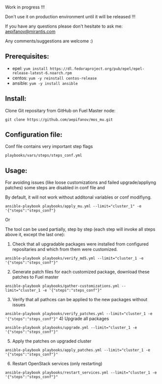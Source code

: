 
Work in progress !!!

Don't use it on production environment until it will be released !!!

If you have any questions please don't hesitate to ask me:
aepifanov@mirantis.com

Any comments/suggestions are welcome :)

Prerequisites:
--------------

- epel: `yum install https://dl.fedoraproject.org/pub/epel/epel-release-latest-6.noarch.rpm`
- centos: `yum -y reinstall centos-release`
- ansible: `yum -y install ansible`

Install:
--------

Clone Git repositary from GitHub on Fuel Master node:

`git clone https://github.com/aepifanov/mos_mu.git`

Configuration file:
-------------------

Conf file contains very important step flags

`playbooks/vars/steps/steps_conf.yml`

Usage:
------

For avoiding issues (like loose customizations and failed upgrade/appliyng patches)
some steps are disabled in conf file and

By default, it will not work without additonal variables or conf modifiyng.

`ansible-playbook playbooks/apply_mu.yml --limit="cluster_1" -e '{"steps":"steps_conf"}`

Or

The tool can be used partially, step by step (each step will invoke all steps above it, except the last one):

1) Check that all upgradable packages were installed from configured repositaries and which from them were customized.

`ansible-playbook playbooks/verify_md5.yml --limit="cluster_1 -e '{"steps":"steps_conf"}"`

2) Generate patch files for each customized package, download these patches to Fuel master

`ansible-playbook playbooks/gather-customizations.yml --limit="cluster_1 -e '{"steps":"steps_conf"}"`

3) Verify that all pathces can be applied to the new packages without issues

`ansible-playbook playbooks/verify_patches.yml --limit="cluster_1 -e '{"steps":"steps_conf"}"`
4) Upgrade all packages

`ansible-playbook playbooks/upgrade.yml --limit="cluster_1 -e '{"steps":"steps_conf"}"`

5) Apply the patches on upgraded cluster

`ansible-playbook playbooks/apply_patches.yml --limit="cluster_1 -e '{"steps":"steps_conf"}"`

6) Restart OpenStack services (only restarting)

`ansible-playbook playbooks/restart_services.yml --limit="cluster_1 -e '{"steps":"steps_conf"}"`


